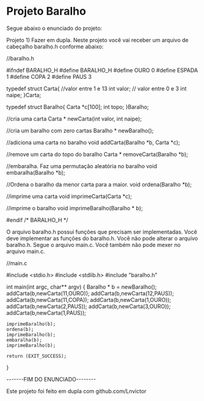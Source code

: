 # Projeto Baralho

Segue abaixo o enunciado do projeto:

Projeto 1) Fazer em dupla. Neste projeto você vai receber um arquivo de cabeçalho baralho.h conforme abaixo:

//baralho.h

#ifndef BARALHO_H
#define BARALHO_H
#define OURO 0
#define ESPADA 1
#define COPA 2
#define PAUS 3

typedef struct Carta{
	//valor entre 1 e 13
	int valor;
	// valor entre 0 e 3
	int naipe;
}Carta;

typedef struct Baralho{
	Carta *c[100];
	int topo;
}Baralho;

//cria uma carta
Carta * newCarta(int valor, int naipe);

//cria um baralho com zero cartas
Baralho * newBaralho();

//adiciona uma carta no baralho
void addCarta(Baralho *b, Carta *c);

//remove um carta do topo do baralho
Carta * removeCarta(Baralho *b);

//embaralha. Faz uma permutação aleatória no baralho
void embaralha(Baralho *b);

//Ordena o baralho da menor carta para a maior.
void ordena(Baralho *b);

//imprime uma carta
void imprimeCarta(Carta *c);

//imprime o baralho
void imprimeBaralho(Baralho * b);

#endif /* BARALHO_H */


O arquivo baralho.h possui funções que precisam ser implementadas. Você deve implementar as funções do baralho.h. Você não pode alterar o arquivo baralho.h. Segue o arquivo main.c. Você também não pode mexer no arquivo main.c.

//main.c

#include <stdio.h>
#include <stdlib.h>
#include "baralho.h"

int main(int argc, char** argv) {
	Baralho * b = newBaralho();
	addCarta(b,newCarta(11,OURO));
	addCarta(b,newCarta(12,PAUS));
	addCarta(b,newCarta(11,COPA));
	addCarta(b,newCarta(1,OURO));
	addCarta(b,newCarta(2,PAUS));
	addCarta(b,newCarta(3,OURO));
	addCarta(b,newCarta(1,PAUS));

	imprimeBaralho(b);
	ordena(b);
	imprimeBaralho(b);
	embaralha(b);
	imprimeBaralho(b);
	
	return (EXIT_SUCCESS);
}


-------FIM DO ENUNCIADO--------

Este projeto foi feito em dupla com github.com/Lnvictor

